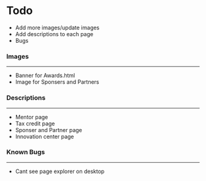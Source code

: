 # Todo
* Add more images/update images
* Add descriptions to each page
* Bugs

### Images
---
* Banner for Awards.html
* Image for Sponsers and Partners

### Descriptions
---
* Mentor page
* Tax credit page
* Sponser and Partner page
* Innovation center page

### Known Bugs
---
* Cant see page explorer on desktop